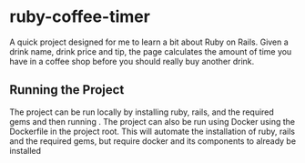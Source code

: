 # ruby-coffee-timer
A quick project designed for me to learn a bit about Ruby on Rails.  Given a drink name, drink price and tip, the page calculates the amount of time you have in a coffee shop before you should really buy another drink.
## Running the Project
The project can be run locally by installing ruby, rails, and the required gems and then running <TBD>.  The project can also be run using Docker using the Dockerfile in the project root.  This will automate the installation of ruby, rails and the required gems, but require docker and its components to already be installed

